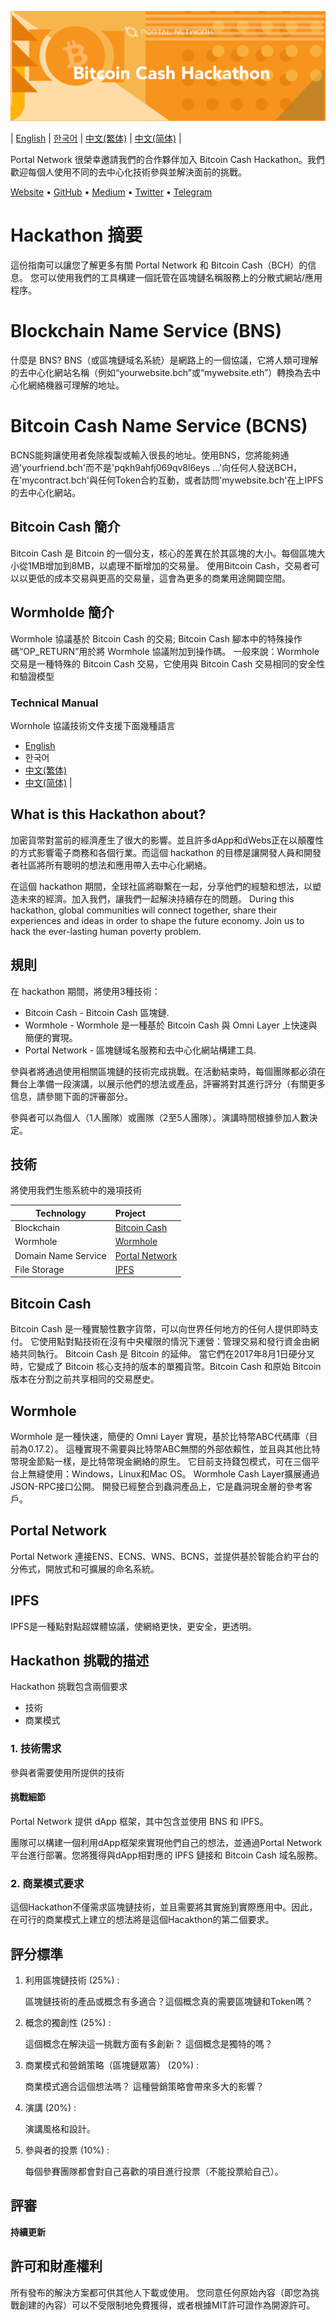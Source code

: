 ![Bitcoin Cash](./assets/bch.png)

| [English](./README.md) | [한국어](./README_KR.md) | [中文(繁体)](./README_ZH.md) | [中文(简体)](./README_CN.md) |

Portal Network 很榮幸邀請我們的合作夥伴加入 Bitcoin Cash Hackathon。我們歡迎每個人使用不同的去中心化技術參與並解決面前的挑戰。

[Website](https://www.portal.network) • [GitHub](https://github.com/PortalNetwork) • [Medium](https://medium.com/portalnetworkofficial) • [Twitter](https://twitter.com/itisportal) • [Telegram](https://t.me/portalnetworkofficial)

# Hackathon 摘要

這份指南可以讓您了解更多有關 Portal Network 和 Bitcoin Cash（BCH）的信息。
您可以使用我們的工具構建一個託管在區塊鏈名稱服務上的分散式網站/應用程序。

# Blockchain Name Service (BNS)

什麼是 BNS?
BNS（或區塊鏈域名系統）是網路上的一個協議，它將人類可理解的去中心化網站名稱（例如“yourwebsite.bch”或“mywebsite.eth”）轉換為去中心化網絡機器可理解的地址。

# Bitcoin Cash Name Service (BCNS)

BCNS能夠讓使用者免除複製或輸入很長的地址。使用BNS，您將能夠通過'yourfriend.bch'而不是'pqkh9ahfj069qv8l6eys ...'向任何人發送BCH，在'mycontract.bch'與任何Token合約互動，或者訪問'mywebsite.bch'在上IPFS的去中心化網站。

## Bitcoin Cash 簡介
Bitcoin Cash 是 Bitcoin 的一個分支，核心的差異在於其區塊的大小。每個區塊大小從1MB增加到8MB，以處理不斷增加的交易量。
使用Bitcoin Cash，交易者可以以更低的成本交易與更高的交易量，這會為更多的商業用途開闢空間。

## Wormholde 簡介
Wormhole 協議基於 Bitcoin Cash 的交易; Bitcoin Cash 腳本中的特殊操作碼“OP_RETURN”用於將 Wormhole 協議附加到操作碼。
一般來說：Wormhole 交易是一種特殊的 Bitcoin Cash 交易，它使用與 Bitcoin Cash 交易相同的安全性和驗證模型

### Technical Manual
Wornhole 協議技術文件支援下面幾種語言
- [English](./WORNHOLE.md) 
- 한국어
- [中文(繁体)](./WORNHOLE_ZH.md) 
- [中文(简体)](./WORNHOLE_CN.md) |

## What is this Hackathon about?
加密貨幣對當前的經濟產生了很大的影響。並且許多dApp和dWebs正在以顛覆性的方式影響電子商務和各個行業。而這個 hackathon 的目標是讓開發人員和開發者社區將所有聰明的想法和應用帶入去中心化網絡。

在這個 hackathon 期間，全球社區將聯繫在一起，分享他們的經驗和想法，以塑造未來的經濟。加入我們，讓我們一起解決持續存在的問題。
During this hackathon, global communities will connect together, share their experiences and ideas in order to shape the future economy. Join us to hack the ever-lasting human poverty problem.

## 規則
在 hackathon 期間，將使用3種技術：

- Bitcoin Cash - Bitcoin Cash 區塊鏈.
- Wormhole - Wormhole 是一種基於 Bitcoin Cash 與 Omni Layer 上快速與簡便的實現。
- Portal Network - 區塊鏈域名服務和去中心化網站構建工具.


參與者將通過使用相關區塊鏈的技術完成挑戰。在活動結束時，每個團隊都必須在舞台上準備一段演講，以展示他們的想法或產品，評審將對其進行評分（有關更多信息，請參閱下面的評審部分。

參與者可以為個人（1人團隊）或團隊（2至5人團隊）。演講時間根據參加人數決定。

## 技術

將使用我們生態系統中的幾項技術

Technology               | Project
-------------------------|:-------------------------------------
Blockchain               | [Bitcoin Cash](https://www.bitcoincash.org/)
Wormhole                 | [Wormhole](https://github.com/copernet/wormhole)
Domain Name Service      | [Portal Network](https://www.portal.network/)
File Storage             | [IPFS](https://ipfs.io/)

## Bitcoin Cash
Bitcoin Cash 是一種實驗性數字貨幣，可以向世界任何地方的任何人提供即時支付。 它使用點對點技術在沒有中央權限的情況下運營：管理交易和發行資金由網絡共同執行。 Bitcoin Cash 是 Bitcoin 的延伸。
當它們在2017年8月1日硬分叉時，它變成了 Bitcoin 核心支持的版本的單獨貨幣。Bitcoin Cash 和原始 Bitcoin 版本在分割之前共享相同的交易歷史。

## Wormhole
Wormhole 是一種快速，簡便的 Omni Layer 實現，基於比特幣ABC代碼庫（目前為0.17.2）。 這種實現不需要與比特幣ABC無關的外部依賴性，並且與其他比特幣現金節點一樣，是比特幣現金網絡的原生。 它目前支持錢包模式，可在三個平台上無縫使用：Windows，Linux和Mac OS。 Wormhole Cash Layer擴展通過JSON-RPC接口公開。 開發已經整合到蟲洞產品上，它是蟲洞現金層的參考客戶。

## Portal Network
Portal Network 連接ENS、ECNS、WNS、BCNS，並提供基於智能合約平台的分佈式，開放式和可擴展的命名系統。

## IPFS
IPFS是一種點對點超媒體協議，使網絡更快，更安全，更透明。

## Hackathon 挑戰的描述
Hackathon 挑戰包含兩個要求
- 技術
- 商業模式

### 1. 技術需求

參與者需要使用所提供的技術

#### 挑戰細節

Portal Network 提供 dApp 框架，其中包含並使用 BNS 和 IPFS。

團隊可以構建一個利用dApp框架來實現他們自己的想法，並通過Portal Network平台進行部署。您將獲得與dApp相對應的 IPFS 鏈接和 Bitcoin Cash 域名服務。

### 2. 商業模式要求
這個Hackathon不僅需求區塊鏈技術，並且需要將其實施到實際應用中。因此，在可行的商業模式上建立的想法將是這個Hacakthon的第二個要求。

## 評分標準
1. 利用區塊鏈技術 (25%) :

    區塊鏈技術的產品或概念有多適合？這個概念真的需要區塊鏈和Token嗎？

2. 概念的獨創性 (25%) : 
    
    這個概念在解決這一挑戰方面有多創新？ 這個概念是獨特的嗎？

3. 商業模式和營銷策略（區塊鏈眾籌） (20%) :
    
    商業模式適合這個想法嗎？ 這種營銷策略會帶來多大的影響？
4. 演講 (20%) :
    
    演講風格和設計。
5. 參與者的投票 (10%) :

    每個參賽團隊都會對自己喜歡的項目進行投票（不能投票給自己）。

## 評審

**持續更新**

## 許可和財產權利
所有發布的解決方案都可供其他人下載或使用。 您同意任何原始內容（即您為挑戰創建的內容）可以不受限制地免費獲得，或者根據MIT許可證作為開源許可。
